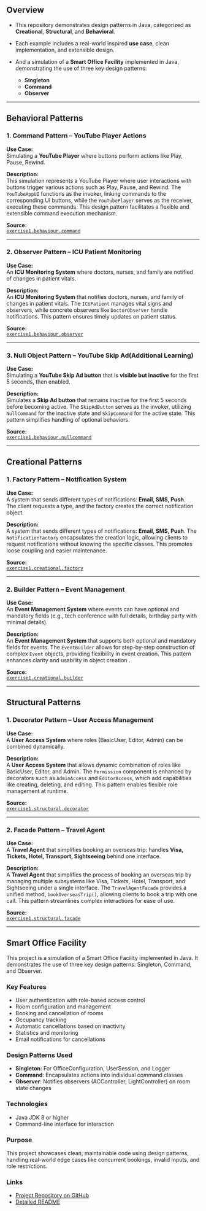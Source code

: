 ##  Overview


- This repository demonstrates design patterns in Java, categorized as **Creational**, **Structural**, and **Behavioral**. 
  
- Each example includes a real-world inspired **use case**, clean implementation, and extensible design.

- And a simulation of a **Smart Office Facility** implemented in Java, demonstrating the use of three key design patterns:
  - **Singleton**
  - **Command**
  - **Observer**



---
##  Behavioral Patterns

### 1. Command Pattern – YouTube Player Actions
**Use Case:**  
Simulating a **YouTube Player** where buttons perform actions like Play, Pause, Rewind.  

**Description:**  
This simulation represents a YouTube Player where user interactions with buttons trigger various actions such as Play, Pause, and Rewind. The `YouTubeAppUI` functions as the invoker, linking commands to the corresponding UI buttons, while the `YouTubePlayer` serves as the receiver, executing these commands. This design pattern facilitates a flexible and extensible command execution mechanism.

**Source:**  
[`exercise1.behaviour.command`](./src/exercise1/behaviour/command)

---

### 2. Observer Pattern – ICU Patient Monitoring
**Use Case:**  
An **ICU Monitoring System** where doctors, nurses, and family are notified of changes in patient vitals.  

**Description:**  
An **ICU Monitoring System** that notifies doctors, nurses, and family of changes in patient vitals. The `ICUPatient` manages vital signs and observers, while concrete observers like `DoctorObserver` handle notifications. This pattern ensures timely updates on patient status.


**Source:**  
[`exercise1.behaviour.observer`](./src/exercise1/behaviour/observer)

---
### 3. Null Object Pattern – YouTube Skip Ad(Additional Learning)
**Use Case:**  
Simulating a **YouTube Skip Ad button** that is **visible but inactive** for the first 5 seconds, then enabled.  

**Description:**  
Simulates a **Skip Ad button** that remains inactive for the first 5 seconds before becoming active. The `SkipAdButton` serves as the invoker, utilizing `NullCommand` for the inactive state and `SkipCommand` for the active state. This pattern simplifies handling of optional behaviors. 

**Source:**  
[`exercise1.behaviour.nullcommand`](./src/exercise1/behaviour/nullcommand)

---

##  Creational Patterns

### 1. Factory Pattern – Notification System
**Use Case:**  
A system that sends different types of notifications: **Email, SMS, Push**.  
The client requests a type, and the factory creates the correct notification object.

**Description:**  
A system that sends different types of notifications: **Email, SMS, Push**. The `NotificationFactory` encapsulates the creation logic, allowing clients to request notifications without knowing the specific classes. This promotes loose coupling and easier maintenance.


**Source:**  
[`exercise1.creational.factory`](./src/exercise1/creational/factory)

---

### 2. Builder Pattern – Event Management
**Use Case:**  
An **Event Management System** where events can have optional and mandatory fields (e.g., tech conference with full details, birthday party with minimal details).  

**Description:**  
An **Event Management System** that supports both optional and mandatory fields for events. The `EventBuilder` allows for step-by-step construction of complex `Event` objects, providing flexibility in event creation. This pattern enhances clarity and usability in object creation
.


**Source:**  
[`exercise1.creational.builder`](./src/exercise1/creational/builder)

---

##  Structural Patterns

### 1. Decorator Pattern – User Access Management
**Use Case:**  
A **User Access System** where roles (BasicUser, Editor, Admin) can be combined dynamically.  

**Description:**  
A **User Access System** that allows dynamic combination of roles like BasicUser, Editor, and Admin. The `Permission` component is enhanced by decorators such as `AdminAccess` and `EditorAccess`, which add capabilities like creating, deleting, and editing. This pattern enables flexible role management at runtime.


**Source:**  
[`exercise1.structural.decorator`](./src/exercise1/structural/decorator)

---

### 2. Facade Pattern – Travel Agent
**Use Case:**  
A **Travel Agent** that simplifies booking an overseas trip: handles **Visa, Tickets, Hotel, Transport, Sightseeing** behind one interface.  

**Description:**  
A **Travel Agent** that simplifies the process of booking an overseas trip by managing multiple subsystems like Visa, Tickets, Hotel, Transport, and Sightseeing under a single interface. The `TravelAgentFacade` provides a unified method, `bookOverseasTrip()`, allowing clients to book a trip with one call. This pattern streamlines complex interactions for ease of use.

**Source:**  
[`exercise1.structural.facade`](./src/exercise1/structural/facade)

---

## Smart Office Facility

This project is a simulation of a Smart Office Facility implemented in Java. It demonstrates the use of three key design patterns: Singleton, Command, and Observer.

### Key Features
- User authentication with role-based access control
- Room configuration and management
- Booking and cancellation of rooms
- Occupancy tracking
- Automatic cancellations based on inactivity
- Statistics and monitoring
- Email notifications for cancellations

### Design Patterns Used
- **Singleton**: For OfficeConfiguration, UserSession, and Logger
- **Command**: Encapsulates actions into individual command classes
- **Observer**: Notifies observers (ACController, LightController) on room state changes

### Technologies
- Java JDK 8 or higher
- Command-line interface for interaction

### Purpose
This project showcases clean, maintainable code using design patterns, handling real-world edge cases like concurrent bookings, invalid inputs, and role restrictions.

### Links
- [Project Repository on GitHub](https://github.com/NivasRenga03/EI_CampusDrive/tree/main/Smart_Office_Facility)
- [Detailed README](Smart_Office_Facility/README.md)
